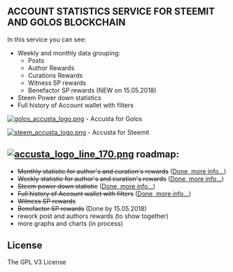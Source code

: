 ## ACCOUNT STATISTICS SERVICE FOR STEEMIT AND GOLOS BLOCKCHAIN
In this service you can see:
* Weekly and monthly data grouping:
  * Posts
  * Author Rewards
  * Curations Rewards
  * Witness SP rewards
  * Benefactor SP rewards (NEW on 15.05.2018)
* Steem Power down statistics
* Full history of Account wallet with filters


[![golos_accusta_logo.png](https://steemitimages.com/DQmd29uRmaiHzbZd8yEckQvS7J76NsewEqKQsomQuKgw5mp/image.png)](http://golos.accusta.tk) - Accusta for Golos

[![steem_accusta_logo.png](https://steemitimages.com/DQmeQFx6VYLTKzdqtpwWDN6sAkSfKXiV98Fq85tHq2F7woH/image.png)](https://steemit.accusta.tk) - Accusta for Steemit


##  [![accusta_logo_line_170.png](https://steemitimages.com/DQmSq8MRTBXoSMgCUXEMJ4KFjLxMrEaWyPGFJPXamwY3Thx/accusta_logo_line_170.png)](https://steemit.accusta.tk) roadmap:
* ~~Monthly statistic for author's and curation's rewards~~ ([Done, more info...](https://steemit.com/steem-dev/@semasping/introduction-of-new-service-statistic-of-steemit-accounts-accusta))
* ~~Weekly statistic for author's and curation's rewards~~ ([Done, more info...](https://steemit.com/accusta/@semasping/accusta-update-new-functions-v-0-3))
* ~~Steem power down statistic~~ ([Done, more info...](https://steemit.com/accusta/@semasping/accusta-update-new-functions-v-0-3))
* ~~Full history of Account wallet with filters~~ ([Done, more info...](https://steemit.com/accusta/@semasping/accusta-new-functions-added-history-transaction-with-filters-v-0-4))
* ~~Witness SP rewards~~
* ~~Benefactor SP rewards~~ (Done by 15.05.2018)
* rework post and authors rewards (to show together)
* more graphs and charts (in process)


## License
The GPL V3 License
